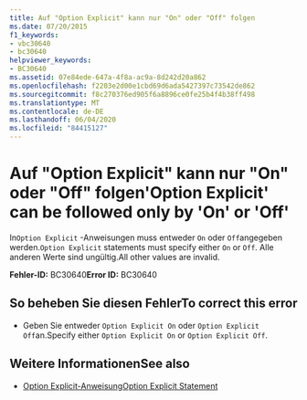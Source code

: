 ```yaml
---
title: Auf "Option Explicit" kann nur "On" oder "Off" folgen
ms.date: 07/20/2015
f1_keywords:
- vbc30640
- bc30640
helpviewer_keywords:
- BC30640
ms.assetid: 07e84ede-647a-4f8a-ac9a-8d242d20a862
ms.openlocfilehash: f2203e2d00e1cbd69d6ada5427397c73542de862
ms.sourcegitcommit: f8c270376ed905f6a8896ce0fe25b4f4b38ff498
ms.translationtype: MT
ms.contentlocale: de-DE
ms.lasthandoff: 06/04/2020
ms.locfileid: "84415127"
---
```

# <a name="option-explicit-can-be-followed-only-by-on-or-off"></a><span data-ttu-id="2522b-102">Auf "Option Explicit" kann nur "On" oder "Off" folgen</span><span class="sxs-lookup"><span data-stu-id="2522b-102">'Option Explicit' can be followed only by 'On' or 'Off'</span></span>
<span data-ttu-id="2522b-103">In`Option Explicit` -Anweisungen muss entweder `On` oder `Off`angegeben werden.</span><span class="sxs-lookup"><span data-stu-id="2522b-103">`Option Explicit` statements must specify either `On` or `Off`.</span></span> <span data-ttu-id="2522b-104">Alle anderen Werte sind ungültig.</span><span class="sxs-lookup"><span data-stu-id="2522b-104">All other values are invalid.</span></span>  
  
 <span data-ttu-id="2522b-105">**Fehler-ID:** BC30640</span><span class="sxs-lookup"><span data-stu-id="2522b-105">**Error ID:** BC30640</span></span>  
  
## <a name="to-correct-this-error"></a><span data-ttu-id="2522b-106">So beheben Sie diesen Fehler</span><span class="sxs-lookup"><span data-stu-id="2522b-106">To correct this error</span></span>  
  
- <span data-ttu-id="2522b-107">Geben Sie entweder `Option Explicit On` oder `Option Explicit Off`an.</span><span class="sxs-lookup"><span data-stu-id="2522b-107">Specify either `Option Explicit On` or `Option Explicit Off`.</span></span>  
  
## <a name="see-also"></a><span data-ttu-id="2522b-108">Weitere Informationen</span><span class="sxs-lookup"><span data-stu-id="2522b-108">See also</span></span>

- [<span data-ttu-id="2522b-109">Option Explicit-Anweisung</span><span class="sxs-lookup"><span data-stu-id="2522b-109">Option Explicit Statement</span></span>](../language-reference/statements/option-explicit-statement.md)
